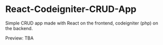 # React-Codeigniter-CRUD-App 

Simple CRUD app made with React on the frontend, codeigniter (php) on the backend.

Preview: TBA
